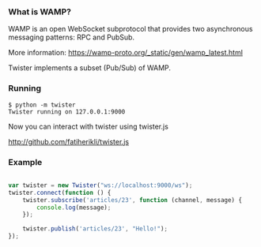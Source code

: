 ### What is WAMP?

WAMP is an open WebSocket subprotocol that provides two asynchronous
messaging patterns: RPC and PubSub.

More information: <https://wamp-proto.org/_static/gen/wamp_latest.html>


Twister implements a subset (Pub/Sub) of WAMP.

### Running

    $ python -m twister
    Twister running on 127.0.0.1:9000


Now you can interact with twister using twister.js

<http://github.com/fatiherikli/twister.js>

### Example

```javascript

var twister = new Twister("ws://localhost:9000/ws");
twister.connect(function () {
    twister.subscribe('articles/23', function (channel, message) {
        console.log(message);
    });

    twister.publish('articles/23', "Hello!");
});
````

